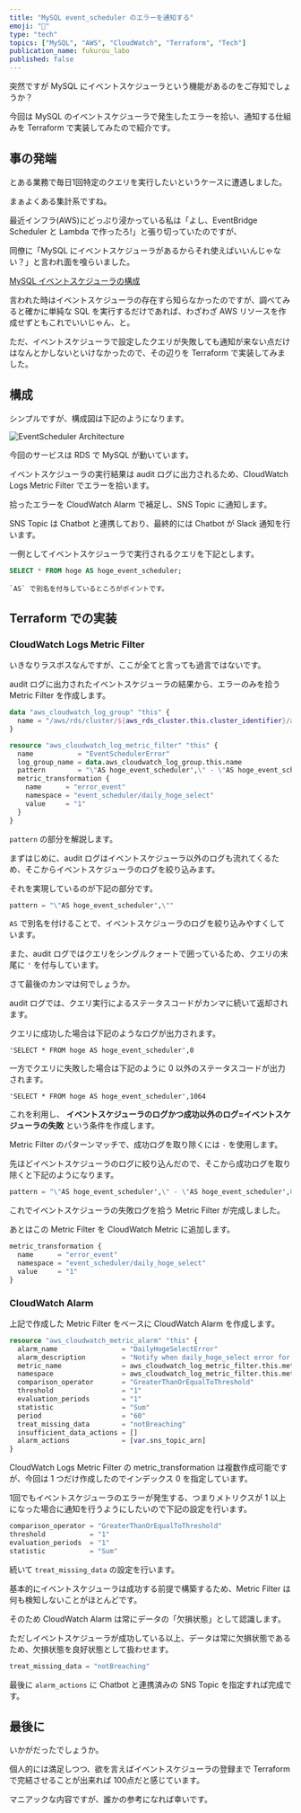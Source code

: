 ```yaml
---
title: "MySQL event_scheduler のエラーを通知する"
emoji: "🧤"
type: "tech"
topics: ["MySQL", "AWS", "CloudWatch", "Terraform", "Tech"]
publication_name: fukurou_labo
published: false
---
```


突然ですが MySQL にイベントスケジューラという機能があるのをご存知でしょうか？

今回は MySQL のイベントスケジューラで発生したエラーを拾い、通知する仕組みを Terraform で実装してみたので紹介です。

## 事の発端

とある業務で毎日1回特定のクエリを実行したいというケースに遭遇しました。

まぁよくある集計系ですね。

最近インフラ(AWS)にどっぷり浸かっている私は「よし、EventBridge Scheduler と Lambda で作ったろ!」と張り切っていたのですが、

同僚に「MySQL にイベントスケジューラがあるからそれ使えばいいんじゃない？」と言われ面を喰らいました。

[MySQL イベントスケジューラの構成](https://dev.mysql.com/doc/refman/8.0/ja/events-configuration.html)

言われた時はイベントスケジューラの存在すら知らなかったのですが、調べてみると確かに単純な SQL を実行するだけであれば、わざわざ AWS リソースを作成せずともこれでいいじゃん、と。

ただ、イベントスケジューラで設定したクエリが失敗しても通知が来ない点だけはなんとかしないといけなかったので、その辺りを Terraform で実装してみました。

## 構成

シンプルですが、構成図は下記のようになります。

![EventScheduler Architecture](https://github.com/netooo/LT/assets/46105888/2057b99e-0b9e-47a7-984c-d20369746702)

今回のサービスは RDS で MySQL が動いています。

イベントスケジューラの実行結果は audit ログに出力されるため、CloudWatch Logs Metric Filter でエラーを拾います。

拾ったエラーを CloudWatch Alarm で補足し、SNS Topic に通知します。

SNS Topic は Chatbot と連携しており、最終的には Chatbot が Slack 通知を行います。

一例としてイベントスケジューラで実行されるクエリを下記とします。

```sql
SELECT * FROM hoge AS hoge_event_scheduler;
```

```callout
`AS` で別名を付与しているところがポイントです。
```

## Terraform での実装

### CloudWatch Logs Metric Filter

いきなりラスボスなんですが、ここが全てと言っても過言ではないです。

audit ログに出力されたイベントスケジューラの結果から、エラーのみを拾う Metric Filter を作成します。

```terraform
data "aws_cloudwatch_log_group" "this" {
  name = "/aws/rds/cluster/${aws_rds_cluster.this.cluster_identifier}/audit"
}

resource "aws_cloudwatch_log_metric_filter" "this" {
  name           = "EventSchedulerError"
  log_group_name = data.aws_cloudwatch_log_group.this.name
  pattern        = "\"AS hoge_event_scheduler',\" - \"AS hoge_event_scheduler',0\""
  metric_transformation {
    name      = "error_event"
    namespace = "event_scheduler/daily_hoge_select"
    value     = "1"
  }
}
```

`pattern` の部分を解説します。

まずはじめに、audit ログはイベントスケジューラ以外のログも流れてくるため、そこからイベントスケジューラのログを絞り込みます。

それを実現しているのが下記の部分です。

```terraform
pattern = "\"AS hoge_event_scheduler',\""
```

`AS` で別名を付けることで、イベントスケジューラのログを絞り込みやすくしています。

また、audit ログではクエリをシングルクォートで囲っているため、クエリの末尾に `'` を付与しています。

さて最後のカンマは何でしょうか。

audit ログでは、クエリ実行によるステータスコードがカンマに続いて返却されます。

クエリに成功した場合は下記のようなログが出力されます。

```log
'SELECT * FROM hoge AS hoge_event_scheduler',0
```

一方でクエリに失敗した場合は下記のように 0 以外のステータスコードが出力されます。

```log
'SELECT * FROM hoge AS hoge_event_scheduler',1064
```

これを利用し、 **イベントスケジューラのログかつ成功以外のログ=イベントスケジューラの失敗** という条件を作成します。

Metric Filter のパターンマッチで、成功ログを取り除くには `-` を使用します。

先ほどイベントスケジューラのログに絞り込んだので、そこから成功ログを取り除くと下記のようになります。

```terraform
pattern = "\"AS hoge_event_scheduler',\" - \"AS hoge_event_scheduler',0\""
```

これでイベントスケジューラの失敗ログを拾う Metric Filter が完成しました。

あとはこの Metric Filter を CloudWatch Metric に追加します。

```terraform
metric_transformation {
  name      = "error_event"
  namespace = "event_scheduler/daily_hoge_select"
  value     = "1"
}
```

### CloudWatch Alarm

上記で作成した Metric Filter をベースに CloudWatch Alarm を作成します。

```terraform
resource "aws_cloudwatch_metric_alarm" "this" {
  alarm_name                = "DailyHogeSelectError"
  alarm_description         = "Notify when daily_hoge_select error for event_scheduler"
  metric_name               = aws_cloudwatch_log_metric_filter.this.metric_transformation[0].name
  namespace                 = aws_cloudwatch_log_metric_filter.this.metric_transformation[0].namespace
  comparison_operator       = "GreaterThanOrEqualToThreshold"
  threshold                 = "1"
  evaluation_periods        = "1"
  statistic                 = "Sum"
  period                    = "60"
  treat_missing_data        = "notBreaching"
  insufficient_data_actions = []
  alarm_actions             = [var.sns_topic_arn]
}
```

CloudWatch Logs Metric Filter の metric_transformation は複数作成可能ですが、今回は 1 つだけ作成したのでインデックス 0 を指定しています。

1回でもイベントスケジューラのエラーが発生する、つまりメトリクスが 1 以上になった場合に通知を行うようにしたいので下記の設定を行います。

```terraform
comparison_operator = "GreaterThanOrEqualToThreshold"
threshold           = "1"
evaluation_periods  = "1"
statistic           = "Sum"
```

続いて `treat_missing_data` の設定を行います。

基本的にイベントスケジューラは成功する前提で構築するため、Metric Filter は何も検知しないことがほとんどです。

そのため CloudWatch Alarm は常にデータの「欠損状態」として認識します。

ただしイベントスケジューラが成功している以上、データは常に欠損状態であるため、欠損状態を良好状態として扱わせます。

```terraform
treat_missing_data = "notBreaching"
```

最後に `alarm_actions` に Chatbot と連携済みの SNS Topic を指定すれば完成です。

## 最後に

いかがだったでしょうか。

個人的には満足しつつ、欲を言えばイベントスケジューラの登録まで Terraform で完結させることが出来れば 100点だと感じています。

マニアックな内容ですが、誰かの参考になれば幸いです。
